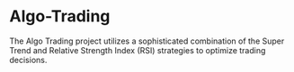 # Algo-Trading
The Algo Trading project utilizes a sophisticated combination of the Super Trend and Relative Strength Index (RSI) strategies to optimize trading decisions.
